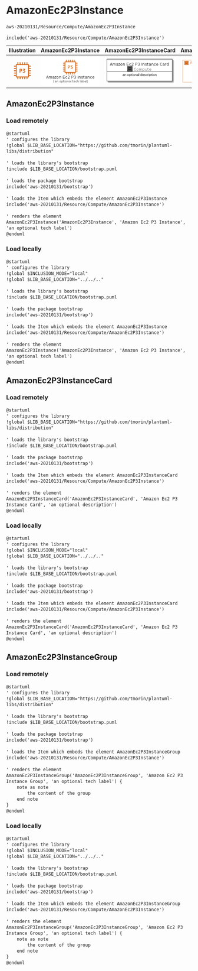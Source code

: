 # AmazonEc2P3Instance


```text
aws-20210131/Resource/Compute/AmazonEc2P3Instance
```

```text
include('aws-20210131/Resource/Compute/AmazonEc2P3Instance')
```



| Illustration | AmazonEc2P3Instance | AmazonEc2P3InstanceCard | AmazonEc2P3InstanceGroup |
| :---: | :---: | :---: | :---: |
| ![illustration for Illustration](../../../aws-20210131/Resource/Compute/AmazonEc2P3Instance.png) | ![illustration for AmazonEc2P3Instance](../../../aws-20210131/Resource/Compute/AmazonEc2P3Instance.Local.png) | ![illustration for AmazonEc2P3InstanceCard](../../../aws-20210131/Resource/Compute/AmazonEc2P3InstanceCard.Local.png) | ![illustration for AmazonEc2P3InstanceGroup](../../../aws-20210131/Resource/Compute/AmazonEc2P3InstanceGroup.Local.png) |




## AmazonEc2P3Instance

### Load remotely
```plantuml
@startuml
' configures the library
!global $LIB_BASE_LOCATION="https://github.com/tmorin/plantuml-libs/distribution"

' loads the library's bootstrap
!include $LIB_BASE_LOCATION/bootstrap.puml

' loads the package bootstrap
include('aws-20210131/bootstrap')

' loads the Item which embeds the element AmazonEc2P3Instance
include('aws-20210131/Resource/Compute/AmazonEc2P3Instance')

' renders the element
AmazonEc2P3Instance('AmazonEc2P3Instance', 'Amazon Ec2 P3 Instance', 'an optional tech label')
@enduml
```

### Load locally
```plantuml
@startuml
' configures the library
!global $INCLUSION_MODE="local"
!global $LIB_BASE_LOCATION="../../.."

' loads the library's bootstrap
!include $LIB_BASE_LOCATION/bootstrap.puml

' loads the package bootstrap
include('aws-20210131/bootstrap')

' loads the Item which embeds the element AmazonEc2P3Instance
include('aws-20210131/Resource/Compute/AmazonEc2P3Instance')

' renders the element
AmazonEc2P3Instance('AmazonEc2P3Instance', 'Amazon Ec2 P3 Instance', 'an optional tech label')
@enduml
```

## AmazonEc2P3InstanceCard

### Load remotely
```plantuml
@startuml
' configures the library
!global $LIB_BASE_LOCATION="https://github.com/tmorin/plantuml-libs/distribution"

' loads the library's bootstrap
!include $LIB_BASE_LOCATION/bootstrap.puml

' loads the package bootstrap
include('aws-20210131/bootstrap')

' loads the Item which embeds the element AmazonEc2P3InstanceCard
include('aws-20210131/Resource/Compute/AmazonEc2P3Instance')

' renders the element
AmazonEc2P3InstanceCard('AmazonEc2P3InstanceCard', 'Amazon Ec2 P3 Instance Card', 'an optional description')
@enduml
```

### Load locally
```plantuml
@startuml
' configures the library
!global $INCLUSION_MODE="local"
!global $LIB_BASE_LOCATION="../../.."

' loads the library's bootstrap
!include $LIB_BASE_LOCATION/bootstrap.puml

' loads the package bootstrap
include('aws-20210131/bootstrap')

' loads the Item which embeds the element AmazonEc2P3InstanceCard
include('aws-20210131/Resource/Compute/AmazonEc2P3Instance')

' renders the element
AmazonEc2P3InstanceCard('AmazonEc2P3InstanceCard', 'Amazon Ec2 P3 Instance Card', 'an optional description')
@enduml
```

## AmazonEc2P3InstanceGroup

### Load remotely
```plantuml
@startuml
' configures the library
!global $LIB_BASE_LOCATION="https://github.com/tmorin/plantuml-libs/distribution"

' loads the library's bootstrap
!include $LIB_BASE_LOCATION/bootstrap.puml

' loads the package bootstrap
include('aws-20210131/bootstrap')

' loads the Item which embeds the element AmazonEc2P3InstanceGroup
include('aws-20210131/Resource/Compute/AmazonEc2P3Instance')

' renders the element
AmazonEc2P3InstanceGroup('AmazonEc2P3InstanceGroup', 'Amazon Ec2 P3 Instance Group', 'an optional tech label') {
    note as note
        the content of the group
    end note
}
@enduml
```

### Load locally
```plantuml
@startuml
' configures the library
!global $INCLUSION_MODE="local"
!global $LIB_BASE_LOCATION="../../.."

' loads the library's bootstrap
!include $LIB_BASE_LOCATION/bootstrap.puml

' loads the package bootstrap
include('aws-20210131/bootstrap')

' loads the Item which embeds the element AmazonEc2P3InstanceGroup
include('aws-20210131/Resource/Compute/AmazonEc2P3Instance')

' renders the element
AmazonEc2P3InstanceGroup('AmazonEc2P3InstanceGroup', 'Amazon Ec2 P3 Instance Group', 'an optional tech label') {
    note as note
        the content of the group
    end note
}
@enduml
```

